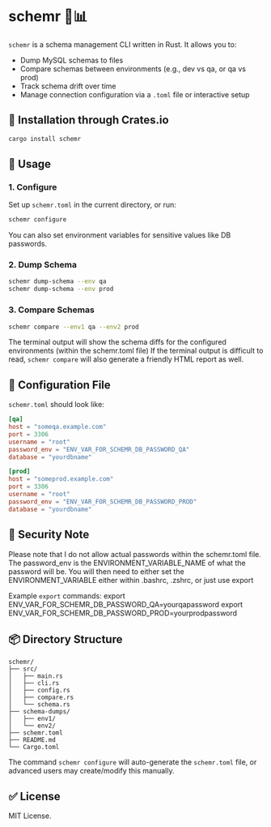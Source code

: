
# schemr 🧠📊

`schemr` is a schema management CLI written in Rust. It allows you to:
- Dump MySQL schemas to files
- Compare schemas between environments (e.g., dev vs qa, or qa vs prod)
- Track schema drift over time
- Manage connection configuration via a `.toml` file or interactive setup

## 🔧 Installation through Crates.io

```bash
cargo install schemr
```

## 🚀 Usage

### 1. Configure
Set up `schemr.toml` in the current directory, or run:

```bash
schemr configure
```

You can also set environment variables for sensitive values like DB passwords.

### 2. Dump Schema

```bash
schemr dump-schema --env qa
schemr dump-schema --env prod
```

### 3. Compare Schemas

```bash
schemr compare --env1 qa --env2 prod
```

The terminal output will show the schema diffs for the configured environments (within the schemr.toml file)
If the terminal output is difficult to read, `schemr compare` will also generate a friendly HTML report as well.


## 📁 Configuration File

`schemr.toml` should look like:

```toml
[qa]
host = "someqa.example.com"
port = 3306
username = "root"
password_env = "ENV_VAR_FOR_SCHEMR_DB_PASSWORD_QA"
database = "yourdbname"

[prod]
host = "someprod.example.com"
port = 3306
username = "root"
password_env = "ENV_VAR_FOR_SCHEMR_DB_PASSWORD_PROD"
database = "yourdbname"
```

## 🔐 Security Note

Please note that I do not allow actual passwords within the schemr.toml file.
The password_env is the ENVIRONMENT_VARIABLE_NAME of what the password will be.
You will then need to either set the ENVIRONMENT_VARIABLE either within .bashrc, .zshrc, or just use export

Example `export` commands:
export ENV_VAR_FOR_SCHEMR_DB_PASSWORD_QA=yourqapassword
export ENV_VAR_FOR_SCHEMR_DB_PASSWORD_PROD=yourprodpassword

## 📦 Directory Structure

```
schemr/
├── src/
│   ├── main.rs
│   ├── cli.rs
│   ├── config.rs
│   ├── compare.rs
│   └── schema.rs
├── schema-dumps/
│   ├── env1/
│   └── env2/
├── schemr.toml
├── README.md
└── Cargo.toml
```

The command `schemr configure` will auto-generate the `schemr.toml` file, or advanced users may create/modify this manually.

## ✅ License

MIT License.
